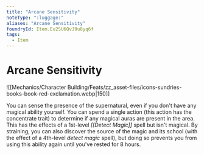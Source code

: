 ```yaml
---
title: "Arcane Sensitivity"
noteType: ":luggage:"
aliases: "Arcane Sensitivity"
foundryId: Item.Eu2SU6QvJ9u8yq6f
tags:
  - Item
---
```


# Arcane Sensitivity
![[Mechanics/Character Building/Feats/zz_asset-files/icons-sundries-books-book-red-exclamation.webp|150]]

You can sense the presence of the supernatural, even if you don't have any magical ability yourself. You can spend a single action (this action has the concentrate trait) to determine if any magical auras are present in the area. This has the effects of a 1st-level _[[Detect Magic]]_ spell but isn't magical. By straining, you can also discover the source of the magic and its school (with the effect of a 4th-level _detect magic_ spell), but doing so prevents you from using this ability again until you've rested for 8 hours.
